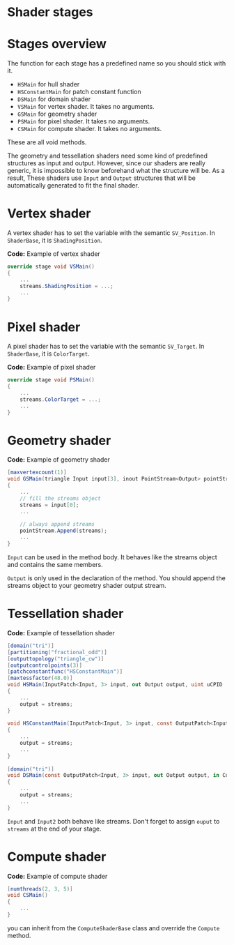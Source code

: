 # Shader stages

# Stages overview

The function for each stage has a predefined name so you should stick with it.

- `HSMain` for hull shader
- `HSConstantMain` for patch constant function
- `DSMain` for domain shader
- `VSMain` for vertex shader. It takes no arguments.
- `GSMain` for geometry shader
- `PSMain` for pixel shader. It takes no arguments.
- `CSMain` for compute shader. It takes no arguments.

These are all void methods.

The geometry and tessellation shaders need some kind of predefined structures as input and output. However, since our shaders are really generic, it is impossible to know beforehand what the structure will be. As a result, These shaders use `Input` and `Output` structures that will be automatically generated to fit the final shader.

# Vertex shader

A vertex shader has to set the variable with the semantic `SV_Position`. In `ShaderBase`, it is `ShadingPosition`.

**Code:** Example of vertex shader

```cs
override stage void VSMain()
{
	...
	streams.ShadingPosition = ...;
	...
}
```


# Pixel shader

A pixel shader has to set the variable with the semantic `SV_Target`. In `ShaderBase`, it is `ColorTarget`.

**Code:** Example of pixel shader

```cs
override stage void PSMain()
{
	...
	streams.ColorTarget = ...;
	...
}
```


# Geometry shader

**Code:** Example of geometry shader

```cs
[maxvertexcount(1)]
void GSMain(triangle Input input[3], inout PointStream<Output> pointStream)
{
	...
	// fill the streams object
	streams = input[0];
 	...
 
	// always append streams
	pointStream.Append(streams);
	...
}
```


`Input` can be used in the method body. It behaves like the streams object and contains the same members.

`Output` is only used in the declaration of the method. You should append the streams object to your geometry shader output stream.

# Tessellation shader

**Code:** Example of tessellation shader

```cs
[domain("tri")]
[partitioning("fractional_odd")]
[outputtopology("triangle_cw")]
[outputcontrolpoints(3)]
[patchconstantfunc("HSConstantMain")]
[maxtessfactor(48.0)]
void HSMain(InputPatch<Input, 3> input, out Output output, uint uCPID : SV_OutputControlPointID)
{
	...
	output = streams;
}
 
void HSConstantMain(InputPatch<Input, 3> input, const OutputPatch<Input2, 3> output, out Constants constants)
{
	...
	output = streams;
	...
}
 
[domain("tri")]
void DSMain(const OutputPatch<Input, 3> input, out Output output, in Constants constants, float3 f3BarycentricCoords : SV_DomainLocation)
{
	...
	output = streams;
	...
}
```


`Input` and `Input2` both behave like streams. Don't forget to assign `ouput` to `streams` at the end of your stage.

# Compute shader

**Code:** Example of compute shader

```cs
[numthreads(2, 3, 5)]
void CSMain()
{
	...
}
```


you can inherit from the `ComputeShaderBase` class and override the `Compute` method.

